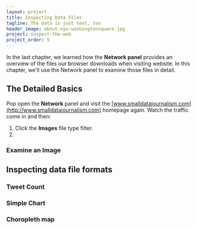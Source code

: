 ```yaml
---
layout: project
title: Inspecting Data Files
tagline: The data is just text, too
header_image: about-nyu-washingtonsquare.jpg
project: inspect-the-web
project_order: 5
---
```


In the last chapter, we learned how the **Network panel** provides an overview of the files our browser downloads when visiting website. In this chapter, we'll use the Network panel to examine those files in detail.

## The Detailed Basics

Pop open the **Network** panel and visit the [www.smalldatajournalism.com](http://www.smalldatajournalism.com) homepage again. Watch the traffic come in and then:

1. Click the **Images** file type filter.
2. 


### Examine an Image


## Inspecting data file formats

### Tweet Count


### Simple Chart


### Choropleth map









